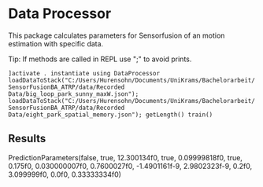 # Data Processor

This package calculates parameters for Sensorfusion of an motion estimation with specific data.

Tip: If methods are called in REPL use ";" to avoid prints.

`
]activate .
instantiate
using DataProcessor
loadDataToStack("C:/Users/Hurensohn/Documents/UniKrams/Bachelorarbeit/SensorFusionBA_ATRP/data/Recorded Data/big_loop_park_sunny_maxW.json");
loadDataToStack("C:/Users/Hurensohn/Documents/UniKrams/Bachelorarbeit/SensorFusionBA_ATRP/data/Recorded Data/eight_park_spatial_memory.json");
getLength()
train()
`

## Results

PredictionParameters(false, true, 12.300134f0, true, 0.09999818f0, true, 0.175f0, 0.030000007f0, 0.7600027f0, -1.4901161f-9, 2.9802323f-9, 0.2f0, 3.099999f0, 0.0f0, 0.33333334f0)
